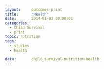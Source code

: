 ```yaml
---
layout:     outcomes-print
title:      "Health"
date:       2014-01-03 00:00:01
categories: 
  - Child Survival
  - print
topic: nutrition
tags:       
  - studies
  - health

data:       child_survival-nutrition-health
---
```

